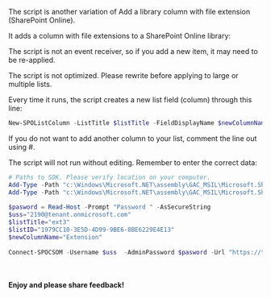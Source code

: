 The script is another variation of Add a library column with file extension (SharePoint Online).

 

It adds a column with file extensions to a SharePoint Online library:



 

 

The script is not an event receiver, so if you add a new item, it may need to be re-applied.

The script is not optimized. Please rewrite before applying to large or multiple lists.

 

Every time it runs, the script creates a new list field (column) through this line:

```PowerShell
New-SPOListColumn -ListTitle $listTitle -FieldDisplayName $newColumnName -FieldType Text -StaticName "FileNameWithExtension" -Name "FileNameWithExtension" -AddToDefaultView $true -AddToView "" 
```
If you do not want to add another column to your list, comment the line out using #.


The script will not run without editing. Remember to enter the correct data:
```PowerShell
# Paths to SDK. Please verify location on your computer. 
Add-Type -Path "c:\Windows\Microsoft.NET\assembly\GAC_MSIL\Microsoft.SharePoint.Client\v4.0_16.0.0.0__71e9bce111e9429c\Microsoft.SharePoint.Client.dll" 
Add-Type -Path "c:\Windows\Microsoft.NET\assembly\GAC_MSIL\Microsoft.SharePoint.Client.Runtime\v4.0_16.0.0.0__71e9bce111e9429c\Microsoft.SharePoint.Client.Runtime.dll" 
 
$pasword = Read-Host -Prompt "Password " -AsSecureString 
$uss="2190@tenant.onmicrosoft.com" 
$listTitle="ext3" 
$listID="1979CC10-3E5D-4D99-9BE6-8BE6229E4E13" 
$newColumnName="Extension" 
 
Connect-SPOCSOM -Username $uss  -AdminPassword $pasword -Url "https://tenant.sharepoint.com/sites/powie3"
``` 
 
<br/><br/>
<b>Enjoy and please share feedback!</b>